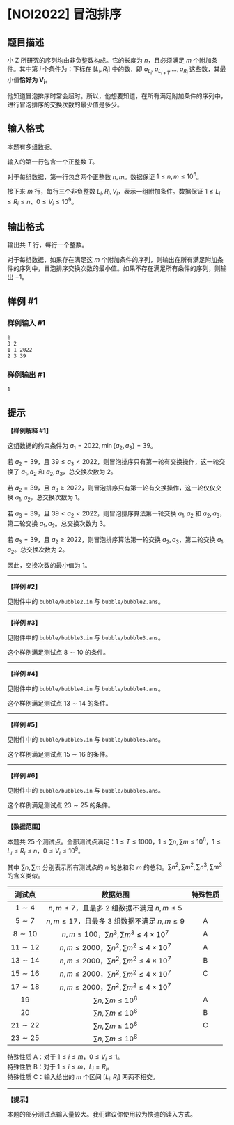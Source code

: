 # [NOI2022] 冒泡排序

## 题目描述

小 Z 所研究的序列均由非负整数构成。它的长度为 $n$，且必须满足 $m$ 个附加条件。其中第 $i$ 个条件为：下标在 $[L_i, R_i]$ 中的数，即 $a_{L_i}, a_{L_{i+1}},\dots,a_{R_i}$ 这些数，其最小值**恰好为 $\boldsymbol{V_i}$**。

他知道冒泡排序时常会超时。所以，他想要知道，在所有满足附加条件的序列中，进行冒泡排序的交换次数的最少值是多少。

## 输入格式

本题有多组数据。

输入的第一行包含一个正整数 $T$。

对于每组数据，第一行包含两个正整数 $n,m$。数据保证 $1 \leq n,m \leq 10^6$。

接下来 $m$ 行，每行三个非负整数 $L_i, R_i, V_i$，表示一组附加条件。数据保证 $1 \leq L_i \leq R_i \leq n$、$0 \leq V_i \leq 10^9$。


## 输出格式

输出共 $T$ 行，每行一个整数。

对于每组数据，如果存在满足这 $m$ 个附加条件的序列，则输出在所有满足附加条件的序列中，冒泡排序交换次数的最小值。如果不存在满足所有条件的序列，则输出 $-1$。

## 样例 #1

### 样例输入 #1
```
1
3 2
1 1 2022
2 3 39
```

### 样例输出 #1

```
1
```

## 提示

**【样例解释 \#1】**

这组数据的约束条件为 $a_1 = 2022, \min\{a_2, a_3\} = 39$。

若 $a_2 = 39$，且 $39 \leq a_3 < 2022$，则冒泡排序只有第一轮有交换操作，这一轮交换了 $a_1, a_2$ 和 $a_2, a_3$，总交换次数为 $2$。

若 $a_2 = 39$，且 $a_3 \geq 2022$，则冒泡排序只有第一轮有交换操作，这一轮仅仅交换 $a_1, a_2$，总交换次数为 $1$。

若 $a_3 = 39$，且 $39 < a_2 < 2022$，则冒泡排序算法第一轮交换 $a_1, a_2$ 和 $a_2, a_3$，第二轮交换 $a_1, a_2$。总交换次数为 $3$。

若 $a_3 = 39$，且 $a_2 \geq 2022$，则冒泡排序算法第一轮交换 $a_2, a_3$，第二轮交换 $a_1, a_2$。总交换次数为 $2$。

因此，交换次数的最小值为 $1$。

----

**【样例 \#2】**

见附件中的 `bubble/bubble2.in` 与 `bubble/bubble2.ans`。

----

**【样例 \#3】**

见附件中的 `bubble/bubble3.in` 与 `bubble/bubble3.ans`。

这个样例满足测试点 $8 \sim 10$ 的条件。

----

**【样例 \#4】**

见附件中的 `bubble/bubble4.in` 与 `bubble/bubble4.ans`。

这个样例满足测试点 $13 \sim 14$ 的条件。

----

**【样例 \#5】**

见附件中的 `bubble/bubble5.in` 与 `bubble/bubble5.ans`。

这个样例满足测试点 $15 \sim 16$ 的条件。

----

**【样例 \#6】**

见附件中的 `bubble/bubble6.in` 与 `bubble/bubble6.ans`。

这个样例满足测试点 $23 \sim 25$ 的条件。

----

**【数据范围】**

本题共 $25$ 个测试点。全部测试点满足：$1 \leq T \leq 1000$，$1 \leq \sum n, \sum m \leq 10^6$，$1 \leq L_i \leq R_i \leq n$，$0 \leq V_i \leq 10^9$。

其中 $\sum n, \sum m$ 分别表示所有测试点的 $n$ 的总和和 $m$ 的总和。$\sum n^2, \sum m^2, \sum n^3, \sum m^3$ 的含义类似。

| 测试点          | 数据范围                                                   | 特殊性质         |
|:------------:|:------------------------------------------------------:|:------------:|
| $1 \sim 4$   | $n,m \leq 7$，且最多 $2$ 组数据不满足 $n, m \leq 5$              |              |
| $5 \sim 7$   | $n,m \leq 17$，且最多 $3$ 组数据不满足 $n, m \leq 9$             | A |
| $8 \sim 10$  | $n,m \leq 100$，$\sum n^3,\sum m^3 \leq 4 \times 10^7$  | A |
| $11 \sim 12$ | $n,m \leq 2000$，$\sum n^2,\sum m^2 \leq 4 \times 10^7$ | A |
| $13 \sim 14$ | $n,m \leq 2000$，$\sum n^2,\sum m^2 \leq 4 \times 10^7$ | B |
| $15 \sim 16$ | $n,m \leq 2000$，$\sum n^2,\sum m^2 \leq 4 \times 10^7$ | C |
| $17 \sim 18$ | $n,m \leq 2000$，$\sum n^2,\sum m^2 \leq 4 \times 10^7$ |              |
| $19$         | $\sum n,\sum m \leq 10^6$                              | A |
| $20$         | $\sum n,\sum m \leq 10^6$                              | B |
| $21 \sim 22$ | $\sum n,\sum m \leq 10^6$                              | C |
| $23 \sim 25$ | $\sum n,\sum m \leq 10^6$                              |              |

特殊性质 A：对于 $1 \leq i \leq m$，$0 \leq V_i \leq 1$。  
特殊性质 B：对于 $1 \leq i \leq m$，$L_i = R_i$。  
特殊性质 C：输入给出的 $m$ 个区间 $[L_i, R_i]$ 两两不相交。

----

**【提示】**

本题的部分测试点输入量较大。我们建议你使用较为快速的读入方式。
